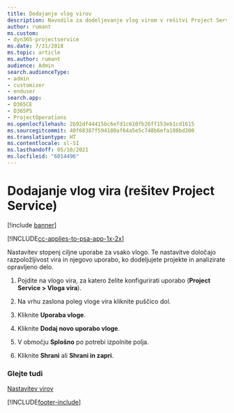 ```yaml
---
title: Dodajanje vlog virov
description: Navodila za dodeljevanje vlog virom v rešitvi Project Service
author: rumant
ms.custom:
- dyn365-projectservice
ms.date: 7/31/2018
ms.topic: article
ms.author: rumant
audience: Admin
search.audienceType:
- admin
- customizer
- enduser
search.app:
- D365CE
- D365PS
- ProjectOperations
ms.openlocfilehash: 2b92df44415bc6efd1c610fb26ff153eb1cd1615
ms.sourcegitcommit: 40f68387f594180af64a5e5c748b6efa188bd300
ms.translationtype: HT
ms.contentlocale: sl-SI
ms.lasthandoff: 05/10/2021
ms.locfileid: "6014496"
---
```

# <a name="add-resource-roles-project-service"></a>Dodajanje vlog vira (rešitev Project Service)

[!include [banner](../includes/psa-now-project-operations.md)]

[!INCLUDE[cc-applies-to-psa-app-1x-2x](../includes/cc-applies-to-psa-app-1x-2x.md)]

Nastavitev stopenj ciljne uporabe za vsako vlogo. Te nastavitve določajo razpoložljivost vira in njegovo uporabo, ko dodeljujete projekte in analizirate opravljeno delo.  
  
1.  Pojdite na vlogo vira, za katero želite konfigurirati uporabo (**Project Service > Vloga vira**).  
  
2.  Na vrhu zaslona poleg vloge vira kliknite puščico dol.  
  
3.  Kliknite **Uporaba vloge**.  
  
4.  Kliknite **Dodaj novo uporabo vloge**.  
  
5.  V območju **Splošno** po potrebi izpolnite polja.  
  
6.  Kliknite **Shrani** ali **Shrani in zapri**.  
  
### <a name="see-also"></a>Glejte tudi  
 [Nastavitev virov](../psa/set-up-resources.md)


[!INCLUDE[footer-include](../includes/footer-banner.md)]